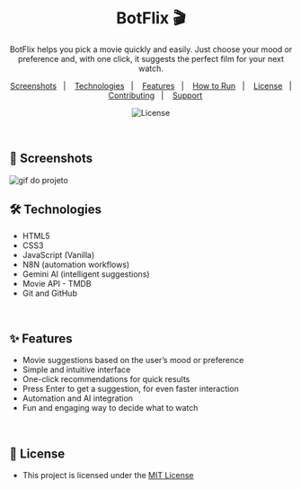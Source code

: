 <h1 align="center"> BotFlix 🎬 </h1>

<p align="center">
    BotFlix helps you pick a movie quickly and easily. Just choose your mood or preference and, with one click, it suggests the perfect film for your next watch.
</p>

<p align="center">
  <a href="#-screenshots">Screenshots</a>&nbsp;&nbsp;&nbsp;|&nbsp;&nbsp;&nbsp;
  <a href="#-technologies">Technologies</a>&nbsp;&nbsp;&nbsp;|&nbsp;&nbsp;&nbsp;
  <a href="#-features">Features</a>&nbsp;&nbsp;&nbsp;|&nbsp;&nbsp;&nbsp;
  <a href="#-how-to-run">How to Run</a>&nbsp;&nbsp;&nbsp;|&nbsp;&nbsp;&nbsp;
  <a href="#-license">License</a>&nbsp;&nbsp;&nbsp;|&nbsp;&nbsp;&nbsp;
  <a href="#-contributing">Contributing</a>&nbsp;&nbsp;&nbsp;|&nbsp;&nbsp;&nbsp;
  <a href="#support">Support</a>
</p>

<p align="center">
  <img alt="License" src="https://img.shields.io/static/v1?label=license&message=MIT&color=c920c9&labelColor=000000">
</p>

<br>

## 📸 Screenshots

<img src=".github/gif-do-projeto.gif" alt="gif do projeto">

<br>

## 🛠 Technologies

- HTML5  
- CSS3  
- JavaScript (Vanilla)
- N8N (automation workflows)
- Gemini AI (intelligent suggestions)
- Movie API - TMDB
- Git and GitHub

<br>

## ✨ Features

* Movie suggestions based on the user’s mood or preference
* Simple and intuitive interface
* One-click recommendations for quick results
* Press Enter to get a suggestion, for even faster interaction
* Automation and AI integration
* Fun and engaging way to decide what to watch

<br>

## 📜 License

* This project is licensed under the [MIT License](https://choosealicense.com/licenses/mit/)

<br>
